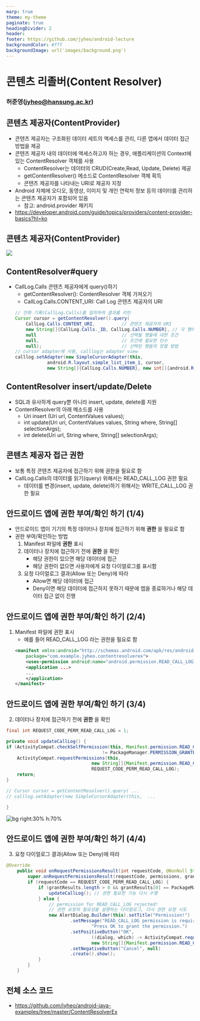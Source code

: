 ```yaml
---
marp: true
theme: my-theme
paginate: true
headingDivider: 2
header: 
footer: https://github.com/jyheo/android-lecture
backgroundColor: #fff
backgroundImage: url('images/background.png')
---
```


# 콘텐츠 리졸버(Content Resolver)
<!-- _class: lead -->
### 허준영(jyheo@hansung.ac.kr)


## 콘텐츠 제공자(ContentProvider)
* 콘텐츠 제공자는 구조화된 데이터 세트의 액세스를 관리, 다른 앱에서 데이터 접근 방법을 제공
* 콘텐츠 제공자 내의 데이터에 액세스하고자 하는 경우, 애플리케이션의 Context에 있는 ContentResolver 객체를 사용
    - ContentResolver는 데이터의 CRUD(Create,Read, Update, Delete) 제공
    - getContentResolver() 메소드로 ContentResolver 객체 획득
    - 콘텐츠 제공자를 나타내는 URI로 제공자 지정
* Android 자체에 오디오, 동영상, 이미지 및 개인 연락처 정보 등의 데이터를 관리하는 콘텐츠 제공자가 포함되어 있음
    - 참고: android.provider 패키지
* https://developer.android.com/guide/topics/providers/content-provider-basics?hl=ko


## 콘텐츠 제공자(ContentProvider)
![](https://developer.android.com/guide/topics/providers/images/content-provider-interaction.png?hl=ko)

<!--
CursorLoader는 async data loader 방식으로 데이터 로딩을 비동기로 처리하여, 데이터 로딩이 완료되면 지정한 callback method가 호출됨
-->


## ContentResolver#query
* CallLog.Calls 콘텐츠 제공자에게 query()하기
    - getContentResolver(): ContentResolver 객체 가져오기
    - CallLog.Calls.CONTENT_URI: Call Log 콘텐츠 제공자의 URI
    ```java
    // 전화 기록(CallLog.Calls)를 질의하여 결과를 리턴
    Cursor cursor = getContentResolver().query(
        CallLog.Calls.CONTENT_URI,          // 콘텐츠 제공자의 URI
        new String[]{CallLog.Calls._ID, CallLog.Calls.NUMBER}, // 각 행에 포함될 열들
        null                                // 선택될 행들에 대한 조건
        null,                               // 조건에 필요한 인수
        null);                              // 선택된 행들의 정렬 방법
    // cursor adapter에 사용, calllog는 adapter view
    calllog.setAdapter(new SimpleCursorAdapter(this,
                android.R.layout.simple_list_item_1, cursor,
                new String[]{CallLog.Calls.NUMBER}, new int[]{android.R.id.text1}, 0));
    ```

<!--
query()할 때 CallLog.Calls._ID 는 cursor adapter에 사용할 때 꼭 필요함
-->


## ContentResolver insert/update/Delete
* SQL과 유사하게 query뿐 아니라 insert, update, delete를 지원
* ContentResolver의 아래 메소드를 사용
    - Uri insert (Uri url, ContentValues values);
    - int update(Uri uri, ContentValues values, String where, String[] selectionArgs);
    - int delete(Uri url, String where, String[] selectionArgs);


## 콘텐츠 제공자 접근 권한
* 보통 특정 콘텐츠 제공자에 접근하기 위해 권한을 필요로 함
* CallLog.Calls의 데이터를 읽기(query) 위해서는 READ_CALL_LOG 권한 필요
    - 데이터를 변경(insert, update, delete)하기 위해서는 WRITE_CALL_LOG 권한 필요


## 안드로이드 앱에 권한 부여/확인 하기 (1/4)
* 안드로이드 앱이 기기의 특정 데이터나 장치에 접근하기 위해 **권한** 을 필요로 함
* 권한 부여/확인하는 방법
    1. Manifest 파일에 **권한** 표시
    2. 데이터나 장치에 접근하기 전에 **권한** 을 확인
        - 해당 권한이 있으면 해당 데이터에 접근
        - 해당 권한이 없으면 사용자에게 요청 다이얼로그를 표시함
    3. 요청 다이얼로그 결과(Allow 또는 Deny)에 따라
        - Allow면 해당 데이터에 접근
        - Deny이면 해당 데이터에 접근하지 못하기 때문에 앱을 종료하거나 해당 데이터 접근 없이 진행

<!--
* Android 6.0 (API level 23) 이상부터는
    - 앱 실행 중에 필요한 권한(permission)을 반드시 확인하고 없으면 요청해야 함
    - 앱 사용자는 권한의 승인/거부를 결정
    - 앱의 환경설정에서 권한 설정을 언제든지 변경할 수 있음
-->


## 안드로이드 앱에 권한 부여/확인 하기 (2/4)
1. Manifest 파일에 권한 표시
    - 예를 들어 READ_CALL_LOG 라는 권한을 필요로 함
    ```xml
    <manifest xmlns:android="http://schemas.android.com/apk/res/android"
        package="com.example.jyheo.contentresolverex">
        <uses-permission android:name="android.permission.READ_CALL_LOG"/>
        <application ...>
        ...
        </application>
    </manifest>
    ```


## 안드로이드 앱에 권한 부여/확인 하기 (3/4)
2. 데이터나 장치에 접근하기 전에 **권한** 을 확인

```java
final int REQUEST_CODE_PERM_READ_CALL_LOG = 1;

private void updateCallLog() {
if (ActivityCompat.checkSelfPermission(this, Manifest.permission.READ_CALL_LOG)
                                    != PackageManager.PERMISSION_GRANTED) {
    ActivityCompat.requestPermissions(this,
                                new String[]{Manifest.permission.READ_CALL_LOG}, 
                                REQUEST_CODE_PERM_READ_CALL_LOG);
    return;
}

// Cursor cursor = getContentResolver().query( ... 
// calllog.setAdapter(new SimpleCursorAdapter(this,  ...

}
```

![bg right:30% h:70%](images/permission_call.png)



## 안드로이드 앱에 권한 부여/확인 하기 (4/4)

3. 요청 다이얼로그 결과(Allow 또는 Deny)에 따라

```java
@Override
    public void onRequestPermissionsResult(int requestCode, @NonNull String[] permissions, @NonNull int[] grantResults) {
        super.onRequestPermissionsResult(requestCode, permissions, grantResults);
        if (requestCode == REQUEST_CODE_PERM_READ_CALL_LOG) {
            if (grantResults.length > 0 && grantResults[0] == PackageManager.PERMISSION_GRANTED) {
                updateCallLog(); // 권한 필요한 기능 다시 수행
            } else {
                // permission for READ_CALL_LOG rejected!
                // 권한 요청의 필요성을 설명하는 다이얼로그, 다시 권한 요청 시도
                new AlertDialog.Builder(this).setTitle("Permission!")
                        .setMessage("READ_CALL_LOG permission is required to list the call log.\n" +
                                "Press OK to grant the permission.")
                        .setPositiveButton("OK", 
                                ((dialog, which) -> ActivityCompat.requestPermissions(this,
                                new String[]{Manifest.permission.READ_CALL_LOG}, REQUEST_CODE_PERM_READ_CALL_LOG)))
                        .setNegativeButton("Cancel", null)
                        .create().show();
            }
        }
    }
```

## 전체 소스 코드
*  https://github.com/jyheo/android-java-examples/tree/master/ContentResolverEx